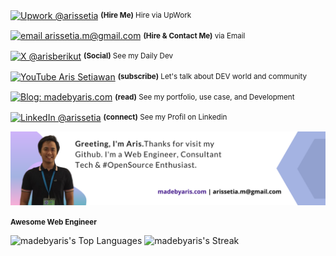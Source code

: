 <div align="left">
    <p><a href="https://www.upwork.com/freelancers/~0117c4a4c888d9e9fe"><img alt="Upwork @arissetia" align="center" src="https://img.shields.io/badge/UpWork-gray.svg?colorA=14a800&colorB=14a800&style=for-the-badge" /></a>&nbsp;<small><strong>(Hire Me)</strong> Hire via UpWork</small></p>
    <p><a href="mailto:arissetia.m@gmail.com"><img alt="email arissetia.m@gmail.com" align="center" src="https://img.shields.io/badge/email-gray.svg?colorA=14a800&colorB=14a800&style=for-the-badge" /></a>&nbsp;<small><strong>(Hire & Contact Me)</strong> via Email</small></p>
        <p><a href="https://x.com/arisberikut"><img alt="X @arisberikut" align="center" src="https://img.shields.io/badge/TWITTER-(X)-gray.svg?colorA=6A788D&colorB=3677B5&style=for-the-badge" /></a>&nbsp;<small><strong>(Social)</strong> See my Daily Dev</small></p>
    <p><a href="https://www.youtube.com/channel/UC1QVIZrWDCR5xcO4wj04sfg"><img alt="YouTube Aris Setiawan" align="center" src="https://img.shields.io/badge/YOUTUBE-gray.svg?colorA=6A788D&colorB=ED2403&style=for-the-badge" /></a>&nbsp;<small><strong>(subscribe)</strong> Let's talk about DEV world and community</small></p>
    <p><a href="https://madebyaris.com/" rel="dofollow"><img alt="Blog: madebyaris.com" align="center" src="https://img.shields.io/badge/-MY%20WEB-gray.svg?colorA=6A788D&colorB=4072FE&style=for-the-badge" /></a>&nbsp;<small><strong>(read)</strong> See my portfolio, use case, and Development</small></p>
    <p><a href="https://www.linkedin.com/in/arissetia/"><img alt="LinkedIn @arissetia" align="center" src="https://img.shields.io/badge/LINKEDIN-gray.svg?colorA=6A788D&colorB=3677B5&style=for-the-badge" /></a>&nbsp;<small><strong>(connect)</strong> See my Profil on Linkedin</small></p>

</div>

![Sponsor Aris](https://raw.githubusercontent.com/madebyaris/madebyaris/master/github%20cover%20page%20-%201280%20x%20300.png)

<small><strong> Awesome Web Engineer</strong></small>

![madebyaris's Top Languages](https://github-readme-stats.vercel.app/api/top-langs/?username=madebyaris&theme=tokyonight&show_icons=true&hide_border=false&layout=compact)
![madebyaris's Streak](https://github-readme-streak-stats.herokuapp.com/?user=madebyaris&theme=tokyonight&hide_border=false)
